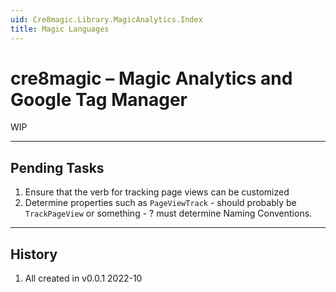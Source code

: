 ```yaml
---
uid: Cre8magic.Library.MagicAnalytics.Index
title: Magic Languages
---
```


# cre8magic – Magic Analytics and Google Tag Manager

WIP


---

## Pending Tasks

1. Ensure that the verb for tracking page views can be customized
1. Determine properties such as `PageViewTrack` - should probably be `TrackPageView` or something - ? must determine Naming Conventions.

---

## History

1. All created in v0.0.1 2022-10
